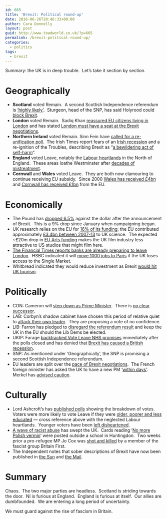 ```yaml
---
id: 665
title: 'Brexit: Political round-up'
date: 2016-06-26T20:46:33+00:00
author: Cara Donnelly
layout: post
guid: http://www.toadworld.co.uk/?p=665
permalink: /brexit-political-round-up/
categories:
  - politics
tags:
  - brexit
---
```

Summary: the UK is in deep trouble.  Let&#8217;s take it section by section.

# Geographically

  * **Scotland** voted Remain.  A second Scottish Independence referendum is [&#8216;highly likely&#8217;](http://www.bbc.co.uk/news/uk-scotland-scotland-politics-36621030).  Sturgeon, head of the SNP, has said Holyrood could [block Brexit](http://www.bbc.co.uk/news/uk-scotland-scotland-politics-36633244).
  * **London** voted Remain.  Sadiq Khan [reassured EU citizens living in London](http://www.standard.co.uk/news/politics/london-referendum-results-sadiq-khan-bids-to-reassure-london-as-it-votes-by-60-per-cent-for-remain-a3279991.html) and has stated [London must have a seat at the Brexit negotiations](http://www.cityam.com/244141/sadiq-khan-london-must-have-seat-around-brexit-negotiating).
  * **Northern Ireland** voted Remain. Sinn Fein have [called for a re-unification poll](http://www.independent.co.uk/news/uk/politics/brexit-northern-ireland-eu-referendum-result-latest-live-border-poll-united-martin-mcguinness-a7099276.html).  The Irish Times report fears of an [Irish recession](http://www.irishtimes.com/news/ireland/irish-news/what-does-brexit-nightmare-mean-for-ireland-1.2697702) and a re-ignition of the Troubles, describing Brexit as &#8220;[a bewildering act of self-harm](http://www.irishtimes.com/news/world/brexit/irish-times-view-brexit-a-bewildering-act-of-self-harm-1.2698212)&#8220;.
  * **England** voted Leave, notably the [Labour heartlands](http://www.mirror.co.uk/news/uk-news/labour-heartlands-give-huge-backing-8271074) in the North of England.  These areas loathe Westminster after [decades of mistreatment](http://www.newstatesman.com/politics/uk/2016/06/i-want-my-country-back).
  * **Cornwall** and **Wales** voted Leave.  They are both now clamouring to continue receiving EU subsidy.  Since 2000 [Wales has received £4bn](http://www.bbc.co.uk/news/uk-wales-36619404) and [Cornwall has received £1bn](http://www.bbc.co.uk/news/uk-england-cornwall-36616955) from the EU.

# Economically

  * The Pound has [dropped 6.5%](http://www.xe.com/currencycharts/?from=GBP&to=USD&view=1M) against the dollar after the announcement of Brexit.  This is a 9% drop since January when campaigning began.
  * UK research relies on the EU for [16% of its funding](http://www.vox.com/2016/6/24/12023772/brexit-vote-uk-science-terrified); the EU contributed approximately [£3.4bn between 2007-13](http://blogs.channel4.com/factcheck/factcheck-brexit-hurt-science/22650) to UK science.  The expected ~£20m drop in [EU Arts funding](http://www.wsj.com/articles/arts-world-assesses-how-brexit-will-play-on-funding-1466859029) makes the UK film industry less attractive to US studios that might film here.
  * [The Financial Times reports banks are already preparing to leave London](http://www.ft.com/cms/s/0/a3a92744-3a52-11e6-9a05-82a9b15a8ee7.html#axzz4CiP0aQFs).  HSBC indicated it will [move 1000 jobs to Paris](http://www.bbc.co.uk/news/business-36629745) if the UK loses access to the Single Market.
  * Whitbread indicated they would reduce investment as Brexit [would hit UK tourism](http://www.telegraph.co.uk/business/2016/06/21/costa-coffee-gives-whitbread-sales-a-jolt-amid-weak-hotel-market/).

# Politically

  * CON: Cameron will [step down as Prime Minister](http://www.independent.co.uk/news/people/david-cameron-resigns-prime-minister-samantha-cameron-emotional-brexit-eu-referendum-a7100126.html).  There is [no clear successor](http://www.bbc.co.uk/news/uk-politics-36618738).
  * LAB: Corbyn&#8217;s shadow cabinet have chosen this period of relative quiet to [attack their own leader](http://www.mirror.co.uk/news/uk-news/live-labour-resignations-tories-turmoil-8284555).  They are proposing a vote of no confidence.
  * LIB: Farron has pledged to [disregard the referendum result](http://www.independent.co.uk/news/uk/politics/brexit-eu-referendum-result-lib-dems-remain-liberal-democrats-live-policy-stay-leave-a7103186.html) and keep the UK in the EU should the Lib Dems be elected.
  * UKIP: Farage [backtracked Vote Leave NHS promises](http://www.independent.co.uk/news/uk/politics/brexit-eu-referendum-nigel-farage-nhs-350-million-pounds-live-health-service-u-turn-a7102831.html) immediately after the polls closed and has denied that [Brexit has caused a British recession](http://www.mirror.co.uk/news/uk-news/nigel-farage-says-recession-not-8287362).
  * SNP: As mentioned under &#8216;Geographically&#8217;, the SNP is promising a second Scottish Independence referendum.
  * EU leaders are split over the [pace of Brexit negotiations](http://www.theguardian.com/politics/2016/jun/26/eu-founding-members-britain-agree-quick-divorce-europe-exit).  The French foreign minister has asked the UK to have a new PM &#8216;[within days&#8217;](http://www.express.co.uk/news/politics/683313/Brexit-vote-France-Britain-trigger-Article-50-EU-choose-new-Prime-Minister-within-days).  Merkel has [advised caution](http://www.spiegel.de/international/europe/brexit-has-triggered-diplomacy-and-crisis-response-in-berlin-a-1099787.html).

# Culturally

  * Lord Ashcroft&#8217;s has [published polls](http://lordashcroftpolls.com/2016/06/how-the-united-kingdom-voted-and-why/) showing the breakdown of votes.  Voters were more likely to vote Leave if they were [older, poorer and less educated](http://www.spectator.co.uk/2016/06/britains-great-divide/) &#8212; cross reference above with the neglected Labour heartlands.  Younger voters have been [left disheartened](http://blogs.spectator.co.uk/2016/06/brexit-political-awakening-young-people/).
  * [A wave of racist abuse](http://www.independent.co.uk/news/uk/home-news/brexit-eu-referendum-racial-racism-abuse-hate-crime-reported-latest-leave-immigration-a7104191.html) has swept the UK.  Cards reading &#8216;[No more Polish vermin](http://www.theguardian.com/politics/2016/jun/26/racist-incidents-feared-to-be-linked-to-brexit-result-reported-in-england-and-wales)&#8216; were posted outside a school in Huntingdon.  Two weeks prior a pro-refugee MP Jo Cox was [shot and killed](http://www.mirror.co.uk/news/uk-news/jo-cox-dead-live-updates-8207676) by a member of the fascist group Britain First.
  * The Independent notes that sober descriptions of Brexit have now been published in [the Sun](http://indy100.independent.co.uk/article/the-sun-has-also-got-around-to-telling-its-readers-what-brexit-will-mean-and-they-are-not-happy--WySvafrAVZ) and [the Mail](http://indy100.independent.co.uk/article/the-mail-has-explained-what-brexit-means-and-its-readers-seem-shocked--Z1772TI4aNW).

# Summary

Chaos.  The two major parties are headless.  Scotland is striding towards the door.  NI is furious at England.  England is furious at itself.  Our allies are dumbfounded.  We are entering a long period of uncertainty.

We must guard against the rise of fascism in Britain.